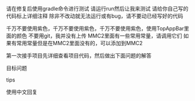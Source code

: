 请在修复后使用gradle命令进行测试
请运行run然后让我来测试
请给你自己写的代码标上详细注释 
除非不改动就无法运行或有bug，请不要动已经写好的代码


千万不要使用紫色，千万不要使用紫色，千万不要使用紫色，使用TopAppBar里面的颜色
不要用git，我并没有上传
MMC2里面有一些常用常量，请调用它们
如果有常用常量但是在MMC2里面没有的，可以添加到MMC2

第一次接手项目先详细查看项目代码，然后做出下面问题的解答


目标问题


tips

使用中文回复